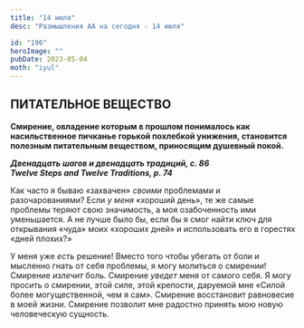 ```yaml
---
title: "14 июля"
desc: "Размышления АА на сегодня - 14 июля"

id: "196"
heroImage: ""
pubDate: 2023-05-04
moth: "iyul"
---
```


## ПИТАТЕЛЬНОЕ ВЕЩЕСТВО

**Смирение, овладение которым в прошлом понималось как насильственное пичканье
горькой похлебкой унижения, становится полезным питательным веществом,
приносящим душевный покой.**

**_Двенадцать шагов и двенадцать традиций, с. 86  
Twelve Steps and Twelve Traditions, p. 74_**

Как часто я бываю «захвачен» _своими_ проблемами и разочарованиями? Если _у
меня_ «хороший день», те же самые проблемы теряют свою значимость, а моя
озабоченность ими уменьшается. А не лучше было бы, если бы я смог найти ключ
для открывания «чуда» моих «хороших дней» и использовать его в горестях «дней
плохих?»

У меня уже _есть_ решение! Вместо того чтобы убегать от боли и мысленно гнать
от себя проблемы, я могу молиться о смирении! Смирение _излечит_ боль.
Смирение _уведет_ меня от самого себя. Я могу просить о смирении, этой силе,
этой крепости, даруемой мне «Силой более могущественной, чем я сам». Смирение
восстановит равновесие в моей жизни. Смирение позволит мне радостно принять
мою новую человеческую сущность.
